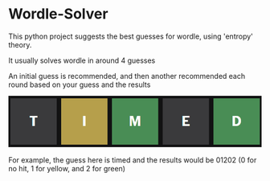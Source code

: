 # Wordle-Solver

This python project suggests the best guesses for wordle, using 'entropy' theory.

It usually solves wordle in around 4 guesses

An initial guess is recommended, and then another recommended each round based on your guess and the results

![Guess Format](/wordleGuessExample.png?raw=true)

For example, the guess here is timed and the results would be 01202 (0 for no hit, 1 for yellow, and 2 for green)
